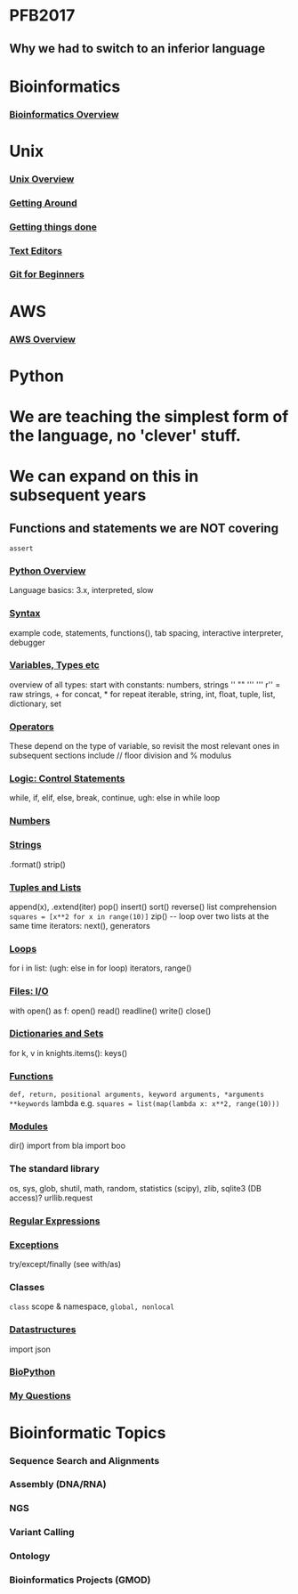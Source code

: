 # PFB2017

## Why we had to switch to an inferior language


# Bioinformatics
### [Bioinformatics Overview](bioinfo_0.md)

# Unix
### [Unix Overview](unix_0.md)
### [Getting Around](unix_1.md)
### [Getting things done](unix_2.md)
### [Text Editors](texteditors_0.md)
### [Git for Beginners](git_0.md)

# AWS
### [AWS Overview](aws_0.md)

# Python

# We are teaching the simplest form of the language, no 'clever' stuff.
# We can expand on this in subsequent years

## Functions and statements we are NOT covering
`assert`

### [Python Overview](python_overview.md)
Language basics: 3.x, interpreted, slow
### [Syntax](python_syntax.md)
example code, statements, functions(), tab spacing, interactive interpreter, debugger

### [Variables, Types etc](python_variables.md)
overview of all types: start with constants: numbers, strings '' "" ''' ''' r'' = raw strings, + for concat, * for repeat
iterable, string, int, float, tuple, list, dictionary, set
### [Operators](python_operators.md)
These depend on the type of variable, so revisit the most relevant ones in subsequent sections
include // floor division and % modulus

### [Logic: Control Statements](python_logic.md)
while, if, elif, else, break, continue, 
ugh: else in while loop
### [Numbers](python_numbers.md)
### [Strings](python_strings.md)
.format()
strip()

### [Tuples and Lists](python_tuples.md)
append(x), .extend(iter) pop() insert() sort() reverse()
list comprehension 
`squares = [x**2 for x in range(10)]`
zip() -- loop over two lists at the same time
iterators: next(), generators

### [Loops](python_loops.md)
for i in list: 
(ugh: else in for loop)
iterators, range()

### [Files: I/O](python_files.md)
with open() as f:
open()
read() readline()
write()
close()

### [Dictionaries and Sets](python_dict.md)
for k, v in knights.items():
keys()

### [Functions](python_functions.md)
`def, return, positional arguments, keyword arguments, *arguments **keywords`
lambda e.g.
`squares = list(map(lambda x: x**2, range(10)))`


### [Modules](python_modules.md)
dir()
import
from bla import boo


### The standard library
os, sys, glob, shutil, math, random, statistics (scipy), zlib, sqlite3 (DB access)? urllib.request 
### [Regular Expressions](python_regex.md)

### [Exceptions](python_exceptions.md)
try/except/finally (see with/as)

### Classes 
`class`
scope & namespace, 
`global, nonlocal`
### [Datastructures](python_datastructures.md)
import json
### [BioPython](python_biopyton.md)
### [My Questions](python_questions.md)

# Bioinformatic Topics
### Sequence Search and Alignments
### Assembly (DNA/RNA)
### NGS
### Variant Calling
### Ontology
### Bioinformatics Projects (GMOD)




